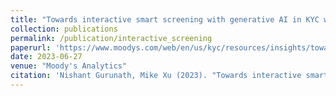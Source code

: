 ```yaml
---
title: "Towards interactive smart screening with generative AI in KYC workflows [Blog Post]"
collection: publications
permalink: /publication/interactive_screening
paperurl: 'https://www.moodys.com/web/en/us/kyc/resources/insights/towards-interactive-smart-screening-with-generative-ai-in-kyc-workflows.html'
date: 2023-06-27
venue: "Moody's Analytics"
citation: 'Nishant Gurunath, Mike Xu (2023). "Towards interactive smart screening with generative AI in KYC workflows".'
---
```

